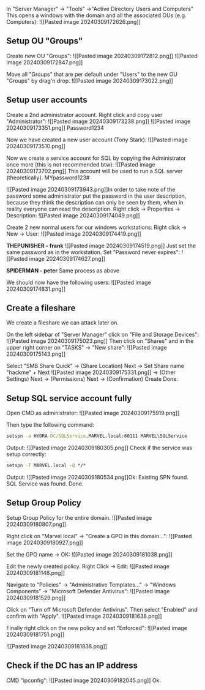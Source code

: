 In "Server Manager" -> "Tools" ->"Active Directory Users and Computers"
This opens a windows with the domain and all the associated OUs (e.g. Computers):
![[Pasted image 20240309172626.png]]

## Setup OU "Groups"

Create new OU "Groups":
![[Pasted image 20240309172812.png]]
![[Pasted image 20240309172847.png]]

Move all "Groups" that are per default under "Users" to the new OU "Groups" by drag'n drop.
![[Pasted image 20240309173022.png]]

## Setup user accounts

Create a 2nd administrator account. Right click and copy user "Administrator":
![[Pasted image 20240309173238.png]]
![[Pasted image 20240309173351.png]]
Password1234

Now we have created a new user account (Tony Stark):
![[Pasted image 20240309173510.png]]

Now we create a service account for SQL by copying the Administrator once more (this is not recommended btw):
![[Pasted image 20240309173702.png]]
This account will be used to run a SQL server (theoretically).
MYpassword123#

![[Pasted image 20240309173943.png]]In order to take note of the password some administrator put the password in the user description, because they think the description can only be seen by them, when in reality everyone can read the description. Right click -> Properties -> Description:
![[Pasted image 20240309174049.png]]

Create 2 new normal users for our windows workstations:
Right click -> New -> User:
![[Pasted image 20240309174419.png]]

**THEPUNISHER - frank**
![[Pasted image 20240309174519.png]]
Just set the same password as in the workstation.
Set "Password never expires":
![[Pasted image 20240309174627.png]]

**SPIDERMAN - peter**
Same process as above

We should now have the following users:
![[Pasted image 20240309174831.png]]

## Create a fileshare

We create a fileshare we can attack later on.

On the left sidebar of "Server Manager" click on "File and Storage Devices":
![[Pasted image 20240309175023.png]]
Then click on "Shares" and in the upper right corner on "TASKS" -> "New share":
![[Pasted image 20240309175143.png]]

Select "SMB Share Quick" -> (Share Location) Next -> Set Share name "hackme" + Next
![[Pasted image 20240309175331.png]]
-> (Other Settings) Next -> (Permissions) Next -> (Confirmation) Create
Done.

## Setup SQL service account fully

Open CMD as administrator:
![[Pasted image 20240309175919.png]]

Then type the following command:
```cmd
setspn -a HYDRA-DC/SQLService.MARVEL.local:60111 MARVEL\SQLService
```
Output:
![[Pasted image 20240309180305.png]]
Check if the service was setup correctly:
```cmd
setspn -T MARVEL.local -Q */*
```
Output:
![[Pasted image 20240309180534.png]]Ok: Existing SPN found. SQL Service was found.
Done.

## Setup Group Policy

Setup Group Policy for the entire domain.
![[Pasted image 20240309180807.png]]

Right click on "Marvel local" -> "Create a GPO in this domain...":
![[Pasted image 20240309180927.png]]

Set the GPO name -> OK:
![[Pasted image 20240309181038.png]]

Edit the newly created policy. Right Click -> Edit:
![[Pasted image 20240309181148.png]]

Navigate to "Policies" -> "Administrative Templates..." -> "Windows Components" -> "Microsoft Defender Antivirus":
![[Pasted image 20240309181529.png]]

Click on "Turn off Microsoft Defender Antivirus".
Then select "Enabled" and confirm with "Apply".
![[Pasted image 20240309181638.png]]

Finally right click on the new policy and set "Enforced":
![[Pasted image 20240309181751.png]]

![[Pasted image 20240309181838.png]]

## Check if the DC has an IP address

CMD "ipconfig":
![[Pasted image 20240309182045.png]]
Ok.
